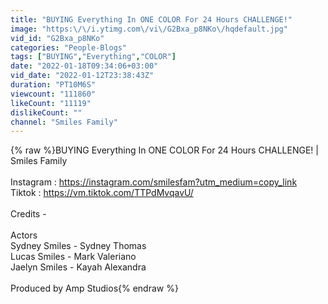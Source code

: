 ```yaml
---
title: "BUYING Everything In ONE COLOR For 24 Hours CHALLENGE!"
image: "https:\/\/i.ytimg.com\/vi\/G2Bxa_p8NKo\/hqdefault.jpg"
vid_id: "G2Bxa_p8NKo"
categories: "People-Blogs"
tags: ["BUYING","Everything","COLOR"]
date: "2022-01-18T09:34:06+03:00"
vid_date: "2022-01-12T23:38:43Z"
duration: "PT10M6S"
viewcount: "111860"
likeCount: "11119"
dislikeCount: ""
channel: "Smiles Family"
---
```

{% raw %}BUYING Everything In ONE COLOR For 24 Hours CHALLENGE! | Smiles Family<br /><br />Instagram : <a rel="nofollow" target="blank" href="https://instagram.com/smilesfam?utm_medium=copy_link">https://instagram.com/smilesfam?utm_medium=copy_link</a><br />Tiktok : <a rel="nofollow" target="blank" href="https://vm.tiktok.com/TTPdMvqavU/">https://vm.tiktok.com/TTPdMvqavU/</a><br /><br />Credits - <br /><br />Actors <br />Sydney Smiles - Sydney Thomas <br />Lucas Smiles - Mark Valeriano <br />Jaelyn Smiles - Kayah Alexandra<br /><br />Produced by Amp Studios{% endraw %}
